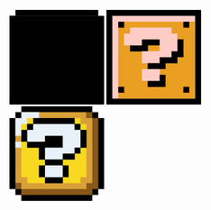 [![?](https://github.com/meduzen/meduzen/raw/master/block.svg)](https://block.sunappu.net) [![?](https://github.com/meduzen/meduzen/raw/master/block-smb3.svg)](https://block.sunappu.net) [![?](https://github.com/meduzen/meduzen/raw/master/block-smw.svg)](https://block.sunappu.net)

<!--
**meduzen/meduzen** is a ✨ _special_ ✨ repository because its `README.md` (this file) appears on your GitHub profile.

Here are some ideas to get you started:

- 🔭 I’m currently working on ...
- 🌱 I’m currently learning ...
- 👯 I’m looking to collaborate on ...
- 🤔 I’m looking for help with ...
- 💬 Ask me about ...
- 📫 How to reach me: ...
- 😄 Pronouns: ...
- ⚡ Fun fact: ...
-->
